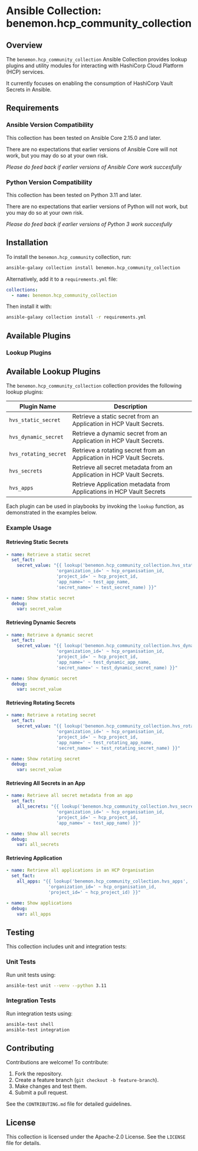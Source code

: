 # Ansible Collection: benemon.hcp_community_collection

## Overview

The `benemon.hcp_community_collection` Ansible Collection provides lookup plugins and utility modules for interacting with HashiCorp Cloud Platform (HCP) services.

It currently focuses on enabling the consumption of HashiCorp Vault Secrets in Ansible.

## Requirements

### Ansible Version Compatibility

This collection has been tested on Ansible Core 2.15.0 and later.

There are no expectations that earlier versions of Ansible Core will not work, but you may do so at your own risk.

*Please do feed back if earlier versions of Ansible Core work succesfully*

### Python Version Compatibility

This collection has been tested on Python 3.11 and later.

There are no expectations that earlier versions of Python will not work, but you may do so at your own risk. 

*Please do feed back if earlier versions of Python 3 work succesfully*

## Installation

To install the `benemon.hcp_community` collection, run:

```bash
ansible-galaxy collection install benemon.hcp_community_collection
```

Alternatively, add it to a `requirements.yml` file:

```yaml
collections:
  - name: benemon.hcp_community_collection
```

Then install it with:

```bash
ansible-galaxy collection install -r requirements.yml
```

## Available Plugins

### Lookup Plugins

## Available Lookup Plugins

The `benemon.hcp_community_collection` collection provides the following lookup plugins:

| Plugin Name | Description |
|-------------|------------|
| `hvs_static_secret` | Retrieve a static secret from an Application in HCP Vault Secrets. |
| `hvs_dynamic_secret` | Retrieve a dynamic secret from an Application in HCP Vault Secrets. |
| `hvs_rotating_secret` | Retrieve a rotating secret from an Application in HCP Vault Secrets. |
| `hvs_secrets` | Retrieve all secret metadata from an Application in HCP Vault Secrets. |
| `hvs_apps` | Retrieve Application metadata from Applications in HCP Vault Secrets|

Each plugin can be used in playbooks by invoking the `lookup` function, as demonstrated in the examples below.

### Example Usage

#### Retrieving Static Secrets

```yaml
- name: Retrieve a static secret
  set_fact:
    secret_value: "{{ lookup('benemon.hcp_community_collection.hvs_static_secret', 
                   'organization_id=' ~ hcp_organisation_id, 
                   'project_id=' ~ hcp_project_id,
                   'app_name=' ~ test_app_name,
                   'secret_name=' ~ test_secret_name) }}"

- name: Show static secret
  debug:
    var: secret_value
```

#### Retrieving Dynamic Secrets

```yaml
- name: Retrieve a dynamic secret
  set_fact:
    secret_value: "{{ lookup('benemon.hcp_community_collection.hvs_dynamic_secret', 
                   'organization_id=' ~ hcp_organisation_id, 
                   'project_id=' ~ hcp_project_id,
                   'app_name=' ~ test_dynamic_app_name,
                   'secret_name=' ~ test_dynamic_secret_name) }}"

- name: Show dynamic secret
  debug:
    var: secret_value
```

#### Retrieving Rotating Secrets

```yaml
- name: Retrieve a rotating secret
  set_fact:
    secret_value: "{{ lookup('benemon.hcp_community_collection.hvs_rotating_secret', 
                   'organization_id=' ~ hcp_organisation_id, 
                   'project_id=' ~ hcp_project_id,
                   'app_name=' ~ test_rotating_app_name,
                   'secret_name=' ~ test_rotating_secret_name) }}"

- name: Show rotating secret
  debug:
    var: secret_value
```

#### Retrieving All Secrets in an App

```yaml
- name: Retrieve all secret metadata from an app
  set_fact:
    all_secrets: "{{ lookup('benemon.hcp_community_collection.hvs_secrets', 
                   'organization_id=' ~ hcp_organisation_id, 
                   'project_id=' ~ hcp_project_id,
                   'app_name=' ~ test_app_name) }}"

- name: Show all secrets
  debug:
    var: all_secrets
```

#### Retrieving Application

```yaml
- name: Retrieve all applications in an HCP Organisation
  set_fact:
    all_apps: "{{ lookup('benemon.hcp_community_collection.hvs_apps', 
                'organization_id=' ~ hcp_organisation_id, 
                'project_id=' ~ hcp_project_id) }}"

- name: Show applications
  debug:
    var: all_apps
```

## Testing

This collection includes unit and integration tests:

### Unit Tests

Run unit tests using:

```bash
ansible-test unit --venv --python 3.11
```

### Integration Tests

Run integration tests using:

```bash
ansible-test shell
ansible-test integration
```

## Contributing

Contributions are welcome! To contribute:

1. Fork the repository.
2. Create a feature branch (`git checkout -b feature-branch`).
3. Make changes and test them.
4. Submit a pull request.

See the `CONTRIBUTING.md` file for detailed guidelines.

## License

This collection is licensed under the Apache-2.0 License. See the `LICENSE` file for details.
